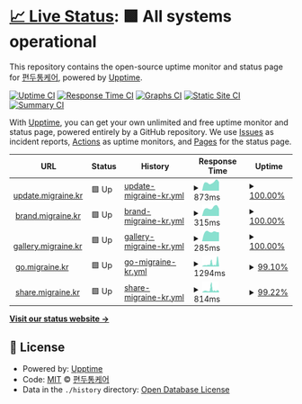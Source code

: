 # [📈 Live Status](https://status.migraine.kr): <!--live status--> **🟩 All systems operational**

This repository contains the open-source uptime monitor and status page for [편두통케어](https://migraine.kr/), powered by [Upptime](https://github.com/upptime/upptime).

[![Uptime CI](https://github.com/MigraineKR/status/workflows/Uptime%20CI/badge.svg)](https://github.com/MigraineKR/status/actions?query=workflow%3A%22Uptime+CI%22)
[![Response Time CI](https://github.com/MigraineKR/status/workflows/Response%20Time%20CI/badge.svg)](https://github.com/MigraineKR/status/actions?query=workflow%3A%22Response+Time+CI%22)
[![Graphs CI](https://github.com/MigraineKR/status/workflows/Graphs%20CI/badge.svg)](https://github.com/MigraineKR/status/actions?query=workflow%3A%22Graphs+CI%22)
[![Static Site CI](https://github.com/MigraineKR/status/workflows/Static%20Site%20CI/badge.svg)](https://github.com/MigraineKR/status/actions?query=workflow%3A%22Static+Site+CI%22)
[![Summary CI](https://github.com/MigraineKR/status/workflows/Summary%20CI/badge.svg)](https://github.com/MigraineKR/status/actions?query=workflow%3A%22Summary+CI%22)

With [Upptime](https://upptime.js.org), you can get your own unlimited and free uptime monitor and status page, powered entirely by a GitHub repository. We use [Issues](https://github.com/MigraineKR/status/issues) as incident reports, [Actions](https://github.com/MigraineKR/status/actions) as uptime monitors, and [Pages](https://status.migraine.kr) for the status page.

<!--start: status pages-->
<!-- This summary is generated by Upptime (https://github.com/upptime/upptime) -->
<!-- Do not edit this manually, your changes will be overwritten -->
<!-- prettier-ignore -->
| URL | Status | History | Response Time | Uptime |
| --- | ------ | ------- | ------------- | ------ |
| <img alt="" src="https://icons.duckduckgo.com/ip3/update.migraine.kr.ico" height="13"> [update.migraine.kr](https://update.migraine.kr/) | 🟩 Up | [update-migraine-kr.yml](https://github.com/MigraineKR/status/commits/HEAD/history/update-migraine-kr.yml) | <details><summary><img alt="Response time graph" src="./graphs/update-migraine-kr/response-time-week.png" height="20"> 873ms</summary><br><a href="https://status.migraine.kr/history/update-migraine-kr"><img alt="Response time 1038" src="https://img.shields.io/endpoint?url=https%3A%2F%2Fraw.githubusercontent.com%2FMigraineKR%2Fstatus%2FHEAD%2Fapi%2Fupdate-migraine-kr%2Fresponse-time.json"></a><br><a href="https://status.migraine.kr/history/update-migraine-kr"><img alt="24-hour response time 909" src="https://img.shields.io/endpoint?url=https%3A%2F%2Fraw.githubusercontent.com%2FMigraineKR%2Fstatus%2FHEAD%2Fapi%2Fupdate-migraine-kr%2Fresponse-time-day.json"></a><br><a href="https://status.migraine.kr/history/update-migraine-kr"><img alt="7-day response time 873" src="https://img.shields.io/endpoint?url=https%3A%2F%2Fraw.githubusercontent.com%2FMigraineKR%2Fstatus%2FHEAD%2Fapi%2Fupdate-migraine-kr%2Fresponse-time-week.json"></a><br><a href="https://status.migraine.kr/history/update-migraine-kr"><img alt="30-day response time 812" src="https://img.shields.io/endpoint?url=https%3A%2F%2Fraw.githubusercontent.com%2FMigraineKR%2Fstatus%2FHEAD%2Fapi%2Fupdate-migraine-kr%2Fresponse-time-month.json"></a><br><a href="https://status.migraine.kr/history/update-migraine-kr"><img alt="1-year response time 1096" src="https://img.shields.io/endpoint?url=https%3A%2F%2Fraw.githubusercontent.com%2FMigraineKR%2Fstatus%2FHEAD%2Fapi%2Fupdate-migraine-kr%2Fresponse-time-year.json"></a></details> | <details><summary><a href="https://status.migraine.kr/history/update-migraine-kr">100.00%</a></summary><a href="https://status.migraine.kr/history/update-migraine-kr"><img alt="All-time uptime 99.96%" src="https://img.shields.io/endpoint?url=https%3A%2F%2Fraw.githubusercontent.com%2FMigraineKR%2Fstatus%2FHEAD%2Fapi%2Fupdate-migraine-kr%2Fuptime.json"></a><br><a href="https://status.migraine.kr/history/update-migraine-kr"><img alt="24-hour uptime 100.00%" src="https://img.shields.io/endpoint?url=https%3A%2F%2Fraw.githubusercontent.com%2FMigraineKR%2Fstatus%2FHEAD%2Fapi%2Fupdate-migraine-kr%2Fuptime-day.json"></a><br><a href="https://status.migraine.kr/history/update-migraine-kr"><img alt="7-day uptime 100.00%" src="https://img.shields.io/endpoint?url=https%3A%2F%2Fraw.githubusercontent.com%2FMigraineKR%2Fstatus%2FHEAD%2Fapi%2Fupdate-migraine-kr%2Fuptime-week.json"></a><br><a href="https://status.migraine.kr/history/update-migraine-kr"><img alt="30-day uptime 100.00%" src="https://img.shields.io/endpoint?url=https%3A%2F%2Fraw.githubusercontent.com%2FMigraineKR%2Fstatus%2FHEAD%2Fapi%2Fupdate-migraine-kr%2Fuptime-month.json"></a><br><a href="https://status.migraine.kr/history/update-migraine-kr"><img alt="1-year uptime 99.98%" src="https://img.shields.io/endpoint?url=https%3A%2F%2Fraw.githubusercontent.com%2FMigraineKR%2Fstatus%2FHEAD%2Fapi%2Fupdate-migraine-kr%2Fuptime-year.json"></a></details>
| <img alt="" src="https://icons.duckduckgo.com/ip3/brand.migraine.kr.ico" height="13"> [brand.migraine.kr](https://brand.migraine.kr/) | 🟩 Up | [brand-migraine-kr.yml](https://github.com/MigraineKR/status/commits/HEAD/history/brand-migraine-kr.yml) | <details><summary><img alt="Response time graph" src="./graphs/brand-migraine-kr/response-time-week.png" height="20"> 315ms</summary><br><a href="https://status.migraine.kr/history/brand-migraine-kr"><img alt="Response time 285" src="https://img.shields.io/endpoint?url=https%3A%2F%2Fraw.githubusercontent.com%2FMigraineKR%2Fstatus%2FHEAD%2Fapi%2Fbrand-migraine-kr%2Fresponse-time.json"></a><br><a href="https://status.migraine.kr/history/brand-migraine-kr"><img alt="24-hour response time 283" src="https://img.shields.io/endpoint?url=https%3A%2F%2Fraw.githubusercontent.com%2FMigraineKR%2Fstatus%2FHEAD%2Fapi%2Fbrand-migraine-kr%2Fresponse-time-day.json"></a><br><a href="https://status.migraine.kr/history/brand-migraine-kr"><img alt="7-day response time 315" src="https://img.shields.io/endpoint?url=https%3A%2F%2Fraw.githubusercontent.com%2FMigraineKR%2Fstatus%2FHEAD%2Fapi%2Fbrand-migraine-kr%2Fresponse-time-week.json"></a><br><a href="https://status.migraine.kr/history/brand-migraine-kr"><img alt="30-day response time 288" src="https://img.shields.io/endpoint?url=https%3A%2F%2Fraw.githubusercontent.com%2FMigraineKR%2Fstatus%2FHEAD%2Fapi%2Fbrand-migraine-kr%2Fresponse-time-month.json"></a><br><a href="https://status.migraine.kr/history/brand-migraine-kr"><img alt="1-year response time 293" src="https://img.shields.io/endpoint?url=https%3A%2F%2Fraw.githubusercontent.com%2FMigraineKR%2Fstatus%2FHEAD%2Fapi%2Fbrand-migraine-kr%2Fresponse-time-year.json"></a></details> | <details><summary><a href="https://status.migraine.kr/history/brand-migraine-kr">100.00%</a></summary><a href="https://status.migraine.kr/history/brand-migraine-kr"><img alt="All-time uptime 100.00%" src="https://img.shields.io/endpoint?url=https%3A%2F%2Fraw.githubusercontent.com%2FMigraineKR%2Fstatus%2FHEAD%2Fapi%2Fbrand-migraine-kr%2Fuptime.json"></a><br><a href="https://status.migraine.kr/history/brand-migraine-kr"><img alt="24-hour uptime 100.00%" src="https://img.shields.io/endpoint?url=https%3A%2F%2Fraw.githubusercontent.com%2FMigraineKR%2Fstatus%2FHEAD%2Fapi%2Fbrand-migraine-kr%2Fuptime-day.json"></a><br><a href="https://status.migraine.kr/history/brand-migraine-kr"><img alt="7-day uptime 100.00%" src="https://img.shields.io/endpoint?url=https%3A%2F%2Fraw.githubusercontent.com%2FMigraineKR%2Fstatus%2FHEAD%2Fapi%2Fbrand-migraine-kr%2Fuptime-week.json"></a><br><a href="https://status.migraine.kr/history/brand-migraine-kr"><img alt="30-day uptime 100.00%" src="https://img.shields.io/endpoint?url=https%3A%2F%2Fraw.githubusercontent.com%2FMigraineKR%2Fstatus%2FHEAD%2Fapi%2Fbrand-migraine-kr%2Fuptime-month.json"></a><br><a href="https://status.migraine.kr/history/brand-migraine-kr"><img alt="1-year uptime 100.00%" src="https://img.shields.io/endpoint?url=https%3A%2F%2Fraw.githubusercontent.com%2FMigraineKR%2Fstatus%2FHEAD%2Fapi%2Fbrand-migraine-kr%2Fuptime-year.json"></a></details>
| <img alt="" src="https://icons.duckduckgo.com/ip3/gallery.migraine.kr.ico" height="13"> [gallery.migraine.kr](https://gallery.migraine.kr/) | 🟩 Up | [gallery-migraine-kr.yml](https://github.com/MigraineKR/status/commits/HEAD/history/gallery-migraine-kr.yml) | <details><summary><img alt="Response time graph" src="./graphs/gallery-migraine-kr/response-time-week.png" height="20"> 285ms</summary><br><a href="https://status.migraine.kr/history/gallery-migraine-kr"><img alt="Response time 278" src="https://img.shields.io/endpoint?url=https%3A%2F%2Fraw.githubusercontent.com%2FMigraineKR%2Fstatus%2FHEAD%2Fapi%2Fgallery-migraine-kr%2Fresponse-time.json"></a><br><a href="https://status.migraine.kr/history/gallery-migraine-kr"><img alt="24-hour response time 275" src="https://img.shields.io/endpoint?url=https%3A%2F%2Fraw.githubusercontent.com%2FMigraineKR%2Fstatus%2FHEAD%2Fapi%2Fgallery-migraine-kr%2Fresponse-time-day.json"></a><br><a href="https://status.migraine.kr/history/gallery-migraine-kr"><img alt="7-day response time 285" src="https://img.shields.io/endpoint?url=https%3A%2F%2Fraw.githubusercontent.com%2FMigraineKR%2Fstatus%2FHEAD%2Fapi%2Fgallery-migraine-kr%2Fresponse-time-week.json"></a><br><a href="https://status.migraine.kr/history/gallery-migraine-kr"><img alt="30-day response time 302" src="https://img.shields.io/endpoint?url=https%3A%2F%2Fraw.githubusercontent.com%2FMigraineKR%2Fstatus%2FHEAD%2Fapi%2Fgallery-migraine-kr%2Fresponse-time-month.json"></a><br><a href="https://status.migraine.kr/history/gallery-migraine-kr"><img alt="1-year response time 287" src="https://img.shields.io/endpoint?url=https%3A%2F%2Fraw.githubusercontent.com%2FMigraineKR%2Fstatus%2FHEAD%2Fapi%2Fgallery-migraine-kr%2Fresponse-time-year.json"></a></details> | <details><summary><a href="https://status.migraine.kr/history/gallery-migraine-kr">100.00%</a></summary><a href="https://status.migraine.kr/history/gallery-migraine-kr"><img alt="All-time uptime 100.00%" src="https://img.shields.io/endpoint?url=https%3A%2F%2Fraw.githubusercontent.com%2FMigraineKR%2Fstatus%2FHEAD%2Fapi%2Fgallery-migraine-kr%2Fuptime.json"></a><br><a href="https://status.migraine.kr/history/gallery-migraine-kr"><img alt="24-hour uptime 100.00%" src="https://img.shields.io/endpoint?url=https%3A%2F%2Fraw.githubusercontent.com%2FMigraineKR%2Fstatus%2FHEAD%2Fapi%2Fgallery-migraine-kr%2Fuptime-day.json"></a><br><a href="https://status.migraine.kr/history/gallery-migraine-kr"><img alt="7-day uptime 100.00%" src="https://img.shields.io/endpoint?url=https%3A%2F%2Fraw.githubusercontent.com%2FMigraineKR%2Fstatus%2FHEAD%2Fapi%2Fgallery-migraine-kr%2Fuptime-week.json"></a><br><a href="https://status.migraine.kr/history/gallery-migraine-kr"><img alt="30-day uptime 100.00%" src="https://img.shields.io/endpoint?url=https%3A%2F%2Fraw.githubusercontent.com%2FMigraineKR%2Fstatus%2FHEAD%2Fapi%2Fgallery-migraine-kr%2Fuptime-month.json"></a><br><a href="https://status.migraine.kr/history/gallery-migraine-kr"><img alt="1-year uptime 100.00%" src="https://img.shields.io/endpoint?url=https%3A%2F%2Fraw.githubusercontent.com%2FMigraineKR%2Fstatus%2FHEAD%2Fapi%2Fgallery-migraine-kr%2Fuptime-year.json"></a></details>
| <img alt="" src="https://icons.duckduckgo.com/ip3/go.migraine.kr.ico" height="13"> [go.migraine.kr](https://go.migraine.kr/) | 🟩 Up | [go-migraine-kr.yml](https://github.com/MigraineKR/status/commits/HEAD/history/go-migraine-kr.yml) | <details><summary><img alt="Response time graph" src="./graphs/go-migraine-kr/response-time-week.png" height="20"> 1294ms</summary><br><a href="https://status.migraine.kr/history/go-migraine-kr"><img alt="Response time 647" src="https://img.shields.io/endpoint?url=https%3A%2F%2Fraw.githubusercontent.com%2FMigraineKR%2Fstatus%2FHEAD%2Fapi%2Fgo-migraine-kr%2Fresponse-time.json"></a><br><a href="https://status.migraine.kr/history/go-migraine-kr"><img alt="24-hour response time 515" src="https://img.shields.io/endpoint?url=https%3A%2F%2Fraw.githubusercontent.com%2FMigraineKR%2Fstatus%2FHEAD%2Fapi%2Fgo-migraine-kr%2Fresponse-time-day.json"></a><br><a href="https://status.migraine.kr/history/go-migraine-kr"><img alt="7-day response time 1294" src="https://img.shields.io/endpoint?url=https%3A%2F%2Fraw.githubusercontent.com%2FMigraineKR%2Fstatus%2FHEAD%2Fapi%2Fgo-migraine-kr%2Fresponse-time-week.json"></a><br><a href="https://status.migraine.kr/history/go-migraine-kr"><img alt="30-day response time 761" src="https://img.shields.io/endpoint?url=https%3A%2F%2Fraw.githubusercontent.com%2FMigraineKR%2Fstatus%2FHEAD%2Fapi%2Fgo-migraine-kr%2Fresponse-time-month.json"></a><br><a href="https://status.migraine.kr/history/go-migraine-kr"><img alt="1-year response time 679" src="https://img.shields.io/endpoint?url=https%3A%2F%2Fraw.githubusercontent.com%2FMigraineKR%2Fstatus%2FHEAD%2Fapi%2Fgo-migraine-kr%2Fresponse-time-year.json"></a></details> | <details><summary><a href="https://status.migraine.kr/history/go-migraine-kr">99.10%</a></summary><a href="https://status.migraine.kr/history/go-migraine-kr"><img alt="All-time uptime 99.87%" src="https://img.shields.io/endpoint?url=https%3A%2F%2Fraw.githubusercontent.com%2FMigraineKR%2Fstatus%2FHEAD%2Fapi%2Fgo-migraine-kr%2Fuptime.json"></a><br><a href="https://status.migraine.kr/history/go-migraine-kr"><img alt="24-hour uptime 99.25%" src="https://img.shields.io/endpoint?url=https%3A%2F%2Fraw.githubusercontent.com%2FMigraineKR%2Fstatus%2FHEAD%2Fapi%2Fgo-migraine-kr%2Fuptime-day.json"></a><br><a href="https://status.migraine.kr/history/go-migraine-kr"><img alt="7-day uptime 99.10%" src="https://img.shields.io/endpoint?url=https%3A%2F%2Fraw.githubusercontent.com%2FMigraineKR%2Fstatus%2FHEAD%2Fapi%2Fgo-migraine-kr%2Fuptime-week.json"></a><br><a href="https://status.migraine.kr/history/go-migraine-kr"><img alt="30-day uptime 99.74%" src="https://img.shields.io/endpoint?url=https%3A%2F%2Fraw.githubusercontent.com%2FMigraineKR%2Fstatus%2FHEAD%2Fapi%2Fgo-migraine-kr%2Fuptime-month.json"></a><br><a href="https://status.migraine.kr/history/go-migraine-kr"><img alt="1-year uptime 99.69%" src="https://img.shields.io/endpoint?url=https%3A%2F%2Fraw.githubusercontent.com%2FMigraineKR%2Fstatus%2FHEAD%2Fapi%2Fgo-migraine-kr%2Fuptime-year.json"></a></details>
| <img alt="" src="https://icons.duckduckgo.com/ip3/share.migraine.kr.ico" height="13"> [share.migraine.kr](https://share.migraine.kr/) | 🟩 Up | [share-migraine-kr.yml](https://github.com/MigraineKR/status/commits/HEAD/history/share-migraine-kr.yml) | <details><summary><img alt="Response time graph" src="./graphs/share-migraine-kr/response-time-week.png" height="20"> 814ms</summary><br><a href="https://status.migraine.kr/history/share-migraine-kr"><img alt="Response time 581" src="https://img.shields.io/endpoint?url=https%3A%2F%2Fraw.githubusercontent.com%2FMigraineKR%2Fstatus%2FHEAD%2Fapi%2Fshare-migraine-kr%2Fresponse-time.json"></a><br><a href="https://status.migraine.kr/history/share-migraine-kr"><img alt="24-hour response time 852" src="https://img.shields.io/endpoint?url=https%3A%2F%2Fraw.githubusercontent.com%2FMigraineKR%2Fstatus%2FHEAD%2Fapi%2Fshare-migraine-kr%2Fresponse-time-day.json"></a><br><a href="https://status.migraine.kr/history/share-migraine-kr"><img alt="7-day response time 814" src="https://img.shields.io/endpoint?url=https%3A%2F%2Fraw.githubusercontent.com%2FMigraineKR%2Fstatus%2FHEAD%2Fapi%2Fshare-migraine-kr%2Fresponse-time-week.json"></a><br><a href="https://status.migraine.kr/history/share-migraine-kr"><img alt="30-day response time 572" src="https://img.shields.io/endpoint?url=https%3A%2F%2Fraw.githubusercontent.com%2FMigraineKR%2Fstatus%2FHEAD%2Fapi%2Fshare-migraine-kr%2Fresponse-time-month.json"></a><br><a href="https://status.migraine.kr/history/share-migraine-kr"><img alt="1-year response time 626" src="https://img.shields.io/endpoint?url=https%3A%2F%2Fraw.githubusercontent.com%2FMigraineKR%2Fstatus%2FHEAD%2Fapi%2Fshare-migraine-kr%2Fresponse-time-year.json"></a></details> | <details><summary><a href="https://status.migraine.kr/history/share-migraine-kr">99.22%</a></summary><a href="https://status.migraine.kr/history/share-migraine-kr"><img alt="All-time uptime 99.83%" src="https://img.shields.io/endpoint?url=https%3A%2F%2Fraw.githubusercontent.com%2FMigraineKR%2Fstatus%2FHEAD%2Fapi%2Fshare-migraine-kr%2Fuptime.json"></a><br><a href="https://status.migraine.kr/history/share-migraine-kr"><img alt="24-hour uptime 99.24%" src="https://img.shields.io/endpoint?url=https%3A%2F%2Fraw.githubusercontent.com%2FMigraineKR%2Fstatus%2FHEAD%2Fapi%2Fshare-migraine-kr%2Fuptime-day.json"></a><br><a href="https://status.migraine.kr/history/share-migraine-kr"><img alt="7-day uptime 99.22%" src="https://img.shields.io/endpoint?url=https%3A%2F%2Fraw.githubusercontent.com%2FMigraineKR%2Fstatus%2FHEAD%2Fapi%2Fshare-migraine-kr%2Fuptime-week.json"></a><br><a href="https://status.migraine.kr/history/share-migraine-kr"><img alt="30-day uptime 99.77%" src="https://img.shields.io/endpoint?url=https%3A%2F%2Fraw.githubusercontent.com%2FMigraineKR%2Fstatus%2FHEAD%2Fapi%2Fshare-migraine-kr%2Fuptime-month.json"></a><br><a href="https://status.migraine.kr/history/share-migraine-kr"><img alt="1-year uptime 99.69%" src="https://img.shields.io/endpoint?url=https%3A%2F%2Fraw.githubusercontent.com%2FMigraineKR%2Fstatus%2FHEAD%2Fapi%2Fshare-migraine-kr%2Fuptime-year.json"></a></details>

<!--end: status pages-->

[**Visit our status website →**](https://status.migraine.kr)

## 📄 License

- Powered by: [Upptime](https://github.com/upptime/upptime)
- Code: [MIT](./LICENSE) © [편두통케어](https://migraine.kr/)
- Data in the `./history` directory: [Open Database License](https://opendatacommons.org/licenses/odbl/1-0/)
